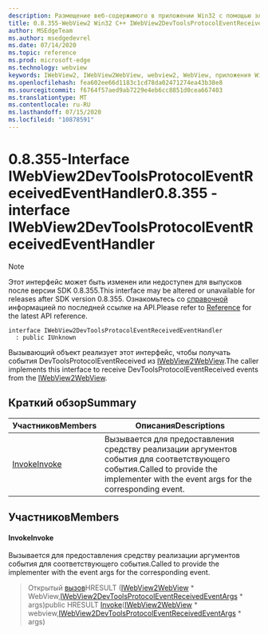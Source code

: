 ```yaml
---
description: Размещение веб-содержимого в приложении Win32 с помощью элемента управления Microsoft Edge WebView2
title: 0.8.355-WebView2 Win32 C++ IWebView2DevToolsProtocolEventReceivedEventHandler
author: MSEdgeTeam
ms.author: msedgedevrel
ms.date: 07/14/2020
ms.topic: reference
ms.prod: microsoft-edge
ms.technology: webview
keywords: IWebView2, IWebView2WebView, webview2, WebView, приложения Win32, Win32, EDGE
ms.openlocfilehash: fea602ee66d1183c1cd78da02471274ea43b38e8
ms.sourcegitcommit: f6764f57aed9ab7229e4eb6cc8851d0cea667403
ms.translationtype: MT
ms.contentlocale: ru-RU
ms.lasthandoff: 07/15/2020
ms.locfileid: "10878591"
---
```

# <span data-ttu-id="ce873-104">0.8.355-Interface IWebView2DevToolsProtocolEventReceivedEventHandler</span><span class="sxs-lookup"><span data-stu-id="ce873-104">0.8.355 - interface IWebView2DevToolsProtocolEventReceivedEventHandler</span></span> 

> [!NOTE]
> <span data-ttu-id="ce873-105">Этот интерфейс может быть изменен или недоступен для выпусков после версии SDK 0.8.355.</span><span class="sxs-lookup"><span data-stu-id="ce873-105">This interface may be altered or unavailable for releases after SDK version 0.8.355.</span></span> <span data-ttu-id="ce873-106">Ознакомьтесь со [справочной](../../../webview2-api-reference.md) информацией по последней ссылке на API.</span><span class="sxs-lookup"><span data-stu-id="ce873-106">Please refer to [Reference](../../../webview2-api-reference.md) for the latest API reference.</span></span>

```
interface IWebView2DevToolsProtocolEventReceivedEventHandler
  : public IUnknown
```

<span data-ttu-id="ce873-107">Вызывающий объект реализует этот интерфейс, чтобы получать события DevToolsProtocolEventReceived из [IWebView2WebView](IWebView2WebView.md).</span><span class="sxs-lookup"><span data-stu-id="ce873-107">The caller implements this interface to receive DevToolsProtocolEventReceived events from the [IWebView2WebView](IWebView2WebView.md).</span></span>

## <span data-ttu-id="ce873-108">Краткий обзор</span><span class="sxs-lookup"><span data-stu-id="ce873-108">Summary</span></span>

 <span data-ttu-id="ce873-109">Участников</span><span class="sxs-lookup"><span data-stu-id="ce873-109">Members</span></span>                        | <span data-ttu-id="ce873-110">Описания</span><span class="sxs-lookup"><span data-stu-id="ce873-110">Descriptions</span></span>
--------------------------------|---------------------------------------------
[<span data-ttu-id="ce873-111">Invoke</span><span class="sxs-lookup"><span data-stu-id="ce873-111">Invoke</span></span>](#invoke) | <span data-ttu-id="ce873-112">Вызывается для предоставления средству реализации аргументов события для соответствующего события.</span><span class="sxs-lookup"><span data-stu-id="ce873-112">Called to provide the implementer with the event args for the corresponding event.</span></span>

## <span data-ttu-id="ce873-113">Участников</span><span class="sxs-lookup"><span data-stu-id="ce873-113">Members</span></span>

#### <span data-ttu-id="ce873-114">Invoke</span><span class="sxs-lookup"><span data-stu-id="ce873-114">Invoke</span></span> 

<span data-ttu-id="ce873-115">Вызывается для предоставления средству реализации аргументов события для соответствующего события.</span><span class="sxs-lookup"><span data-stu-id="ce873-115">Called to provide the implementer with the event args for the corresponding event.</span></span>

> <span data-ttu-id="ce873-116">Открытый [вызов](#invoke)HRESULT ([IWebView2WebView](IWebView2WebView.md) \* WebView,[IWebView2DevToolsProtocolEventReceivedEventArgs](IWebView2DevToolsProtocolEventReceivedEventArgs.md) \* args)</span><span class="sxs-lookup"><span data-stu-id="ce873-116">public HRESULT [Invoke](#invoke)([IWebView2WebView](IWebView2WebView.md) \* webview,[IWebView2DevToolsProtocolEventReceivedEventArgs](IWebView2DevToolsProtocolEventReceivedEventArgs.md) \* args)</span></span>


